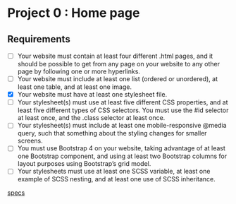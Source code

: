 # Project 0 : Home page

## Requirements 
- [ ] Your website must contain at least four different .html pages, and it should be possible to get from any page on your website to any other page by following one or more hyperlinks.
- [ ] Your website must include at least one list (ordered or unordered), at least one table, and at least one image.
- [x] Your website must have at least one stylesheet file.
- [ ] Your stylesheet(s) must use at least five different CSS properties, and at least five different types of CSS selectors. You must use the #id selector at least once, and the .class selector at least once.
- [ ] Your stylesheet(s) must include at least one mobile-responsive @media query, such that something about the styling changes for smaller screens.
- [ ] You must use Bootstrap 4 on your website, taking advantage of at least one Bootstrap component, and using at least two Bootstrap columns for layout purposes using Bootstrap’s grid model.
- [ ] Your stylesheets must use at least one SCSS variable, at least one example of SCSS nesting, and at least one use of SCSS inheritance.

[specs](https://cs50.github.io/web/projects/0)